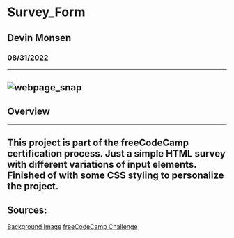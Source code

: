 # Survey_Form
## Devin Monsen
### 08/31/2022
---
![webpage_snap](https://github.com/DevinJaxues/Survey_Form/blob/8c2dad5112159ca0099d39b17b78572eef0474b8/images/rmd_img.JPG)
---
## Overview ##
---
This project is part of the freeCodeCamp certification process. Just a simple HTML survey with different variations of input elements. Finished of with some CSS styling to personalize the project.
---
Sources:
---
[Background Image](https://unsplash.com/)
[freeCodeCamp Challenge](https://www.freecodecamp.org/learn/2022/responsive-web-design/build-a-survey-form-project/build-a-survey-form)
